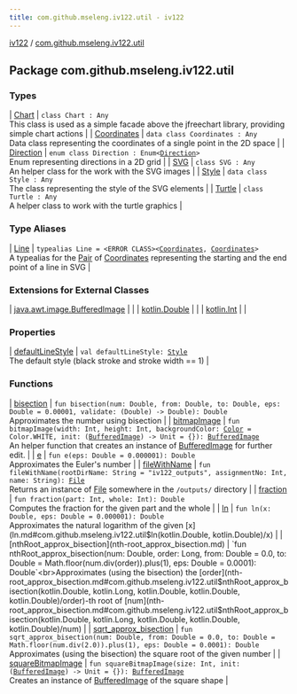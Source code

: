 ```yaml
---
title: com.github.mseleng.iv122.util - iv122
---
```


[iv122](../index.md) / [com.github.mseleng.iv122.util](.)

## Package com.github.mseleng.iv122.util

### Types

| [Chart](-chart/index.md) | `class Chart : Any`<br>This class is used as a simple facade above the jfreechart library, providing simple chart actions |
| [Coordinates](-coordinates/index.md) | `data class Coordinates : Any`<br>Data class representing the coordinates of a single point in the 2D space |
| [Direction](-direction/index.md) | `enum class Direction : Enum<`[`Direction`](-direction/index.md)`>`<br>Enum representing directions in a 2D grid |
| [SVG](-s-v-g/index.md) | `class SVG : Any`<br>An helper class for the work with the SVG images |
| [Style](-style/index.md) | `data class Style : Any`<br>The class representing the style of the SVG elements |
| [Turtle](-turtle/index.md) | `class Turtle : Any`<br>A helper class to work with the turtle graphics |

### Type Aliases

| [Line](-line.md) | `typealias Line = <ERROR CLASS><`[`Coordinates`](-coordinates/index.md)`, `[`Coordinates`](-coordinates/index.md)`>`<br>A typealias for the [Pair](#) of [Coordinates](-coordinates/index.md) representing the starting and the end point of a line in SVG |

### Extensions for External Classes

| [java.awt.image.BufferedImage](java.awt.image.-buffered-image/index.md) |  |
| [kotlin.Double](kotlin.-double/index.md) |  |
| [kotlin.Int](kotlin.-int/index.md) |  |

### Properties

| [defaultLineStyle](default-line-style.md) | `val defaultLineStyle: `[`Style`](-style/index.md)<br>The default style (black stroke and stroke width == 1) |

### Functions

| [bisection](bisection.md) | `fun bisection(num: Double, from: Double, to: Double, eps: Double = 0.00001, validate: (Double) -> Double): Double`<br>Approximates the number using bisection |
| [bitmapImage](bitmap-image.md) | `fun bitmapImage(width: Int, height: Int, backgroundColor: `[`Color`](http://docs.oracle.com/javase/6/docs/api/java/awt/Color.html)` = Color.WHITE, init: (`[`BufferedImage`](http://docs.oracle.com/javase/6/docs/api/java/awt/image/BufferedImage.html)`) -> Unit = {}): `[`BufferedImage`](http://docs.oracle.com/javase/6/docs/api/java/awt/image/BufferedImage.html)<br>An helper function that creates an instance of [BufferedImage](http://docs.oracle.com/javase/6/docs/api/java/awt/image/BufferedImage.html) for further edit. |
| [e](e.md) | `fun e(eps: Double = 0.000001): Double`<br>Approximates the Euler's number |
| [fileWithName](file-with-name.md) | `fun fileWithName(rootDirName: String = "iv122_outputs", assignmentNo: Int, name: String): `[`File`](http://docs.oracle.com/javase/6/docs/api/java/io/File.html)<br>Returns an instance of [File](http://docs.oracle.com/javase/6/docs/api/java/io/File.html) somewhere in the `/outputs/` directory |
| [fraction](fraction.md) | `fun fraction(part: Int, whole: Int): Double`<br>Computes the fraction for the given part and the whole |
| [ln](ln.md) | `fun ln(x: Double, eps: Double = 0.000001): Double`<br>Approximates the natural logarithm of the given [x](ln.md#com.github.mseleng.iv122.util$ln(kotlin.Double, kotlin.Double)/x) |
| [nthRoot_approx_bisection](nth-root_approx_bisection.md) | `fun nthRoot_approx_bisection(num: Double, order: Long, from: Double = 0.0, to: Double = Math.floor(num.div(order)).plus(1), eps: Double = 0.0001): Double`<br>Approximates (using the bisection) the [order](nth-root_approx_bisection.md#com.github.mseleng.iv122.util$nthRoot_approx_bisection(kotlin.Double, kotlin.Long, kotlin.Double, kotlin.Double, kotlin.Double)/order)-th root of [num](nth-root_approx_bisection.md#com.github.mseleng.iv122.util$nthRoot_approx_bisection(kotlin.Double, kotlin.Long, kotlin.Double, kotlin.Double, kotlin.Double)/num) |
| [sqrt_approx_bisection](sqrt_approx_bisection.md) | `fun sqrt_approx_bisection(num: Double, from: Double = 0.0, to: Double = Math.floor(num.div(2.0)).plus(1), eps: Double = 0.0001): Double`<br>Approximates (using the bisection) the square root of the given number |
| [squareBitmapImage](square-bitmap-image.md) | `fun squareBitmapImage(size: Int, init: (`[`BufferedImage`](http://docs.oracle.com/javase/6/docs/api/java/awt/image/BufferedImage.html)`) -> Unit = {}): `[`BufferedImage`](http://docs.oracle.com/javase/6/docs/api/java/awt/image/BufferedImage.html)<br>Creates an instance of [BufferedImage](http://docs.oracle.com/javase/6/docs/api/java/awt/image/BufferedImage.html) of the square shape |

